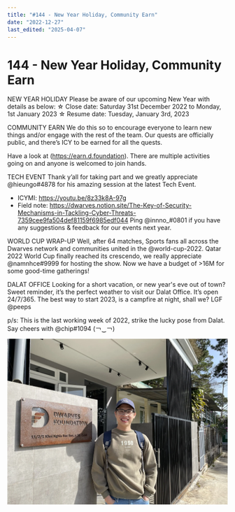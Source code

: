 ```yaml
---
title: "#144 - New Year Holiday, Community Earn"
date: "2022-12-27"
last_edited: "2025-04-07"
---
```

# 144 - New Year Holiday, Community Earn

NEW YEAR HOLIDAY
Please be aware of our upcoming New Year with details as below:
☆ Close date: Saturday 31st December 2022 to Monday, 1st January 2023
☆ Resume date: Tuesday, January 3rd, 2023

COMMUNITY EARN
We do this so to encourage everyone to learn new things and/or engage with the rest of the team. Our quests are officially public, and there’s ICY to be earned for all the quests.

Have a look at (<https://earn.d.foundation>). There are multiple activities going on and anyone is welcomed to join hands.

TECH EVENT
Thank y’all for taking part and we greatly appreciate @hieungo#4878 for his amazing session at the latest Tech Event.

- ICYMI: <https://youtu.be/8z33k8A-97g>
- Field note: <https://dwarves.notion.site/The-Key-of-Security-Mechanisms-in-Tackling-Cyber-Threats-7359cee9fa504def81159f6985edf044>
Ping @innno_#0801 if you have any suggestions & feedback for our events next year.

WORLD CUP WRAP-UP
Well, after 64 matches, Sports fans all across the Dwarves network and communities united in the @world-cup-2022. Qatar 2022 World Cup finally reached its crescendo, we really appreciate @namnhce#9999 for hosting the show.
Now we have a budget of >16M for some good-time gatherings!

DALAT OFFICE
Looking for a short vacation, or new year's eve out of town? Sweet reminder, it’s the perfect weather to visit our Dalat Office. It’s open 24/7/365. The best way to start 2023, is a campfire at night, shall we? LGF @peeps

p/s: This is the last working week of 2022, strike the lucky pose from Dalat. Say cheers with @chip#1094  (￢‿￢)

![](assets/notion-image-1744007343591-yrnlc.webp)
